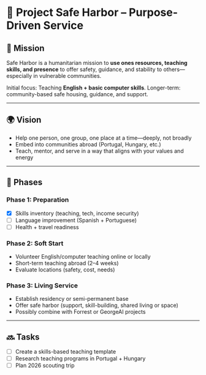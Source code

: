 # 🛟 Project Safe Harbor – Purpose-Driven Service

## 🌟 Mission
Safe Harbor is a humanitarian mission to **use ones resources, teaching skills, and presence** to offer safety, guidance, and stability to others—especially in vulnerable communities.

Initial focus: Teaching **English + basic computer skills**. Longer-term: community-based safe housing, guidance, and support.

---

## 🌍 Vision
- Help one person, one group, one place at a time—deeply, not broadly
- Embed into communities abroad (Portugal, Hungary, etc.)
- Teach, mentor, and serve in a way that aligns with your values and energy

---

## 🧩 Phases
### Phase 1: Preparation
- [x] Skills inventory (teaching, tech, income security)
- [ ] Language improvement (Spanish + Portuguese)
- [ ] Health + travel readiness

### Phase 2: Soft Start
- Volunteer English/computer teaching online or locally
- Short-term teaching abroad (2–4 weeks)
- Evaluate locations (safety, cost, needs)

### Phase 3: Living Service
- Establish residency or semi-permanent base
- Offer safe harbor (support, skill-building, shared living or space)
- Possibly combine with Forrest or GeorgeAI projects

---

## 🔜 Tasks
- [ ] Create a skills-based teaching template
- [ ] Research teaching programs in Portugal + Hungary
- [ ] Plan 2026 scouting trip

